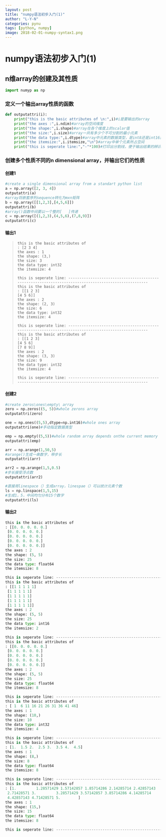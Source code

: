 ```yaml
---
layout: post
title: "numpy语法初步入门(1)"
author: "L-Y-N"
categories: pynu
tags: [python, numpy]
image: 2018-02-01-numpy-syntax1.png
---
```


# numpy语法初步入门(1)

## n维array的创建及其性质

```python
import numyp as np
```

### 定义一个输出array性质的函数

```python
def outputattri(i):
	print("this is the basic attributes of \n:",i)#i是要输出的array
	print("the axes :",i.ndim)#array的空间维度
	print("the shape:",i.shape)#array在各个维度上的scalar值
	print("the size:",i.size)#array一共有多少个不可分割的最小元素
	print("the data type:",i.dtype)#array中元素的数据类型，是int8还是int16还是float
	print("the itemsize:",i.itemsize,"\n")#array中单个元素所占空间
	print("this is seperate line:","-"*100)#打印出分割线，便于输出结果的辨识
```

### 创建多个性质不同的n dimensional array，并输出它们的性质

#### 创建1

```python
#create a single dimensional array from a standart python list
a = np.array([2, 3, 4])
outputattri(a)
#array将嵌套序列sequence转化为mxn矩阵
b = np.array([[1,2,3],[4,5,6]])
outputattri(b)
#array()函数中间要以一个整的[   ]传递
c = np.array([(1,2,3),(4,5,6),(7,8,9)])
outputattri(c)
```

#### 输出1

>```
>this is the basic attributes of 
>: [2 3 4]
>the axes : 1
>the shape: (3,)
>the size: 3
>the data type: int32
>the itemsize: 4 
>
>this is seperate line: ----------------------------------------------------------------------------------------------------
>this is the basic attributes of 
>: [[1 2 3]
> [4 5 6]]
>the axes : 2
>the shape: (2, 3)
>the size: 6
>the data type: int32
>the itemsize: 4 
>
>this is seperate line: ----------------------------------------------------------------------------------------------------
>this is the basic attributes of 
>: [[1 2 3]
> [4 5 6]
> [7 8 9]]
>the axes : 2
>the shape: (3, 3)
>the size: 9
>the data type: int32
>the itemsize: 4 
>
>this is seperate line: ----------------------------------------------------------------------------------------------------
>```

#### 创建2

```python
#create zeros\ones\empty\ array
zero = np.zeros((5, 5))#whole zerons array
outputattri(zero)

one = np.ones((5,5),dtype=np.int16)#whole ones array
outputattri(one)#手动指定数据类型

emp = np.empty((5,5))#whole random array depends onthe current memory
outputattri(emp)

arr = np.arange(1,50,5)
#arange()生成一串数字，带步长
outputattri(arr)

arr2 = np.arange(1,5,0.5)
#步长接受浮点数
outputattri(arr2)

#直接用linespace（）生成array，linespae（）可以统计元素个数
ls = np.linspace(1,5,15)
#生成1，5，中间均匀分布15个数字
outputattri(ls)
```

#### 输出2



```python
this is the basic attributes of 
: [[0. 0. 0. 0. 0.]
 [0. 0. 0. 0. 0.]
 [0. 0. 0. 0. 0.]
 [0. 0. 0. 0. 0.]
 [0. 0. 0. 0. 0.]]
the axes : 2
the shape: (5, 5)
the size: 25
the data type: float64
the itemsize: 8 

this is seperate line: ----------------------------------------------------------------------------------------------------
this is the basic attributes of 
: [[1 1 1 1 1]
 [1 1 1 1 1]
 [1 1 1 1 1]
 [1 1 1 1 1]
 [1 1 1 1 1]]
the axes : 2
the shape: (5, 5)
the size: 25
the data type: int16
the itemsize: 2 

this is seperate line: ----------------------------------------------------------------------------------------------------
this is the basic attributes of 
: [[0. 0. 0. 0. 0.]
 [0. 0. 0. 0. 0.]
 [0. 0. 0. 0. 0.]
 [0. 0. 0. 0. 0.]
 [0. 0. 0. 0. 0.]]
the axes : 2
the shape: (5, 5)
the size: 25
the data type: float64
the itemsize: 8 

this is seperate line: ----------------------------------------------------------------------------------------------------
this is the basic attributes of 
: [ 1  6 11 16 21 26 31 36 41 46]
the axes : 1
the shape: (10,)
the size: 10
the data type: int32
the itemsize: 4 

this is seperate line: ----------------------------------------------------------------------------------------------------
this is the basic attributes of 
: [1.  1.5 2.  2.5 3.  3.5 4.  4.5]
the axes : 1
the shape: (8,)
the size: 8
the data type: float64
the itemsize: 8 

this is seperate line: ----------------------------------------------------------------------------------------------------
this is the basic attributes of 
: [1.         1.28571429 1.57142857 1.85714286 2.14285714 2.42857143
 2.71428571 3.         3.28571429 3.57142857 3.85714286 4.14285714
 4.42857143 4.71428571 5.        ]
the axes : 1
the shape: (15,)
the size: 15
the data type: float64
the itemsize: 8 

this is seperate line: ----------------------------------------------------------------------------------------------------
```



